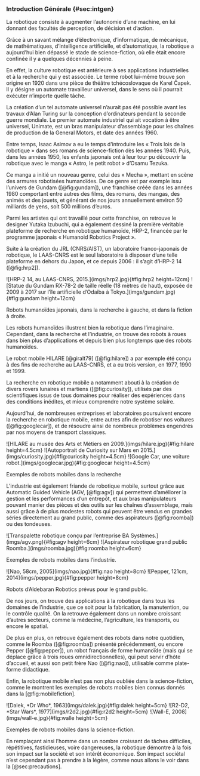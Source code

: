 ### Introduction Générale {#sec:intgen}

La robotique consiste à augmenter l’autonomie d’une machine, en lui donnant des facultés de perception, de décision et
d’action. <!--Dans cette thèse, nous étudierons plus précisément l’action, à travers le mouvement, et plus particulièrement
la faculté de locomotion.-->

Grâce à un savant mélange d’électronique, d’informatique, de mécanique, de mathématiques, d’intelligence artificielle,
et d’automatique, la robotique a aujourd’hui bien dépassé le stade de science-fiction, où elle était encore confinée il
y a quelques décennies à peine.

En effet, la culture robotique est antérieure à ses applications industrielles et à la recherche qui y est associée. Le
terme robot lui-même trouve son origine en 1920 dans une pièce de théâtre tchécoslovaque de Karel Čapek. Il y désigne
un automate travailleur universel, dans le sens où il pourrait exécuter n’importe quelle tâche.

La création d’un tel automate universel n’aurait pas été possible avant les travaux d’Alan Turing sur la conception
d’ordinateurs pendant la seconde guerre mondiale. Le premier automate industriel qui ait vocation à être universel,
Unimate, est un bras manipulateur d’assemblage pour les chaînes de production de la General Motors, et date des années
1960.

Entre temps, Isaac Asimov a eu le temps d’introduire les « Trois lois de la robotique » dans ses romans de
science-fiction dès les années 1940. Puis, dans les années 1950, les enfants japonais ont à leur tour pu découvrir la
robotique avec le manga « Astro, le petit robot » d’Osamu Tezuka.

Ce manga a initié un nouveau genre, celui des « Mecha », mettant en scène des armures robotisées humanoïdes.
De ce genre est par exemple issu l’univers de Gundam ([@fig:gundam]), une franchise créée dans les années 1980
comportant entre autres des films, des romans, des mangas, des animés et des jouets, et générant de nos jours
annuellement environ 50 milliards de yens, soit 500 millions d’euros.

Parmi les artistes qui ont travaillé pour cette franchise, on retrouve le designer Yutaka Izubuchi, qui a également
dessiné la première véritable plateforme de recherche en robotique humanoïde, HRP-2, financée par le programme japonais
« Humanoid Robotics Project ».

Suite à la création du JRL (CNRS/AIST), un laboratoire franco-japonais de robotique, le LAAS-CNRS est le seul
laboratoire à disposer d’une telle plateforme en dehors du Japon, et ce depuis 2006 : il s’agit d’HRP-2 14
([@fig:hrp2]).

<div id="fig:japon">
![HRP-2 14, au LAAS-CNRS, 2015.](imgs/hrp2.jpg){#fig:hrp2 height=12cm}
![Statue du Gundam RX-78-2 de taille réelle (18 mètres de haut), exposée de 2009 à 2017 sur l’île artificielle d’Odaiba
à Tokyo.](imgs/gundam.jpg){#fig:gundam height=12cm}

Robots humanoïdes japonais, dans la recherche à gauche, et dans la fiction à droite.
</div>

Les robots humanoïdes illustrent bien la robotique dans l’imaginaire. Cependant, dans la recherche et l’industrie, on
trouve des robots à roues dans bien plus d’applications et depuis bien plus longtemps que des robots humanoïdes.

Le robot mobile HILARE [@giralt79] ([@fig:hilare]) a par exemple été conçu à des fins de recherche au LAAS-CNRS, et a
eu trois version, en 1977, 1990 et 1999.

La recherche en robotique mobile a notamment abouti à la création de divers rovers lunaires et martiens
([@fig:curiosity]), utilisés par des scientifiques issus de tous domaines pour réaliser des expériences dans des
conditions inédites, et mieux comprendre notre système solaire.

Aujourd’hui, de nombreuses entreprises et laboratoires poursuivent encore la recherche en robotique mobile, entre
autres afin de robotiser nos voitures ([@fig:googlecar]), et de résoudre ainsi de nombreux problèmes engendrés par nos
moyens de transport classiques.

<div id="fig:mobilerecherche">
![HILARE au musée des Arts et Métiers en 2009.](imgs/hilare.jpg){#fig:hilare height=4.5cm}
![Autoportrait de Curiosity sur Mars en 2015.](imgs/curiosity.jpg){#fig:curiosity height=4.5cm}
![Google Car, une voiture robot.](imgs/googlecar.jpg){#fig:googlecar height=4.5cm}

Exemples de robots mobiles dans la recherche
</div>

L’industrie est également friande de robotique mobile, surtout grâce aux Automatic Guided Vehicle (AGV, [@fig:agv]) qui
permettent d’améliorer la gestion et les performances d’un entrepôt, et aux bras manipulateurs pouvant manier des
pièces et des outils sur les chaînes d’assemblage, mais aussi grâce à de plus modestes robots qui peuvent être vendus
en grandes séries directement au grand public, comme des aspirateurs ([@fig:roomba]) ou des tondeuses.

<div id="fig:mobileindustrie">
![Transpalette robotique conçu par l’entreprise BA Systèmes.](imgs/agv.png){#fig:agv height=6cm}
![Aspirateur robotique grand public Roomba.](imgs/roomba.jpg){#fig:roomba height=6cm}

Exemples de robots mobiles dans l’industrie.
</div>

<div id="fig:aldebaran">
![Nao, 58cm, 2005](imgs/nao.jpg){#fig:nao height=8cm}
![Pepper, 121cm, 2014](imgs/pepper.jpg){#fig:pepper height=8cm}

Robots d’Aldebaran Robotics prévus pour le grand public.
</div>

De nos jours, on trouve des applications à la robotique dans tous les domaines de l’industrie, que ce soit pour la
fabrication, la manutention, ou le contrôle qualité. On la retrouve également dans un nombre croissant d’autres
secteurs, comme la médecine, l’agriculture, les transports, ou encore le spatial.

De plus en plus, on retrouve également des robots dans notre quotidien, comme le Roomba ([@fig:roomba]) présenté
précédemment, ou encore Pepper ([@fig:pepper]), un robot français de forme humanoïde (mais qui se déplace grâce à trois
roues omnidirectionnelles), qui peut servir d’hôte d’accueil, et aussi son petit frère Nao ([@fig:nao]), utilisable
comme plate-forme didactique.

Enfin, la robotique mobile n’est pas non plus oubliée dans la science-fiction, comme le montrent les exemples de robots
mobiles bien connus donnés dans la [@fig:mobilefiction].

<div id="fig:mobilefiction">
![Dalek, *Dr Who*, 1963](imgs/dalek.jpg){#fig:dalek height=5cm}
![R2-D2, *Star Wars*, 1977](imgs/r2d2.jpg){#fig:r2d2 height=5cm}
![Wall-E, 2008](imgs/wall-e.jpg){#fig:walle height=5cm}

Exemples de robots mobiles dans la science-fiction.
</div>

En remplaçant ainsi l’homme dans un nombre croissant de tâches difficiles, répétitives, fastidieuses, voire
dangereuses, la robotique démontre à la fois son impact sur la société et son intérêt économique. Son impact sociétal
n’est cependant pas à prendre à la légère, comme nous allons le voir dans la [@sec:precautions].
